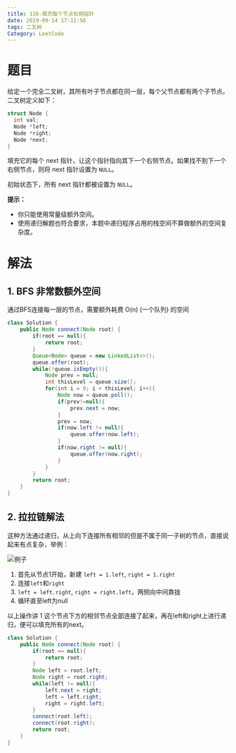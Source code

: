```yaml
---
title: 116-填充每个节点右侧指针
date: 2019-09-14 17:11:56
tags: 二叉树
Category: LeetCode
---
```


# 题目

给定一个完全二叉树，其所有叶子节点都在同一层，每个父节点都有两个子节点。二叉树定义如下：

```c
struct Node {
  int val;
  Node *left;
  Node *right;
  Node *next;
}
```

填充它的每个 next 指针，让这个指针指向其下一个右侧节点。如果找不到下一个右侧节点，则将 next 指针设置为 `NULL`。

初始状态下，所有 next 指针都被设置为 `NULL`。

**提示：**

- 你只能使用常量级额外空间。
- 使用递归解题也符合要求，本题中递归程序占用的栈空间不算做额外的空间复杂度。

# 解法

## 1. BFS 非常数额外空间

通过BFS连接每一层的节点，需要额外耗费 O(n) (一个队列) 的空间

```java
class Solution {
    public Node connect(Node root) {
        if(root == null){
            return root;
        }
        Queue<Node> queue = new LinkedList<>();
        queue.offer(root);
        while(!queue.isEmpty()){
            Node prev = null;
            int thisLevel = queue.size();
            for(int i = 0; i < thisLevel; i++){
                Node now = queue.poll();
                if(prev!=null){
                    prev.next = now;
                }
                prev = now;
                if(now.left != null){
                    queue.offer(now.left);
                }
                if(now.right != null){
                    queue.offer(now.right);
                }
            }
        }
        return root;
    }
}
```

## 2. 拉拉链解法

这种方法通过递归，从上向下连接所有相邻的但是不属于同一子树的节点，直接说起来有点复杂，举例：

![例子](../imgs/116.jpg)

1. 首先从节点1开始，新建 `left = 1.left`, `right = 1.right`
2. 连接`left`和`right`
3. `left = left.right`, `right = right.left`，两侧向中间靠拢
4. 循环直至left为null

以上操作讲 1 这个节点下方的相邻节点全部连接了起来，再在left和right上进行递归，便可以填充所有的next。

```java
class Solution {
    public Node connect(Node root) {
        if(root == null){
            return root;
        }
        Node left = root.left;
        Node right = root.right;
        while(left != null){
            left.next = right;
            left = left.right;
            right = right.left;
        }
        connect(root.left);
        connect(root.right);
        return root;
    }
}
```